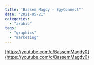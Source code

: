 ```yaml
---
title: 'Bassem Magdy - EgyConnect"'
date: "2021-05-21"
categories:
  - "arabic"
tags:
  - "graphics"
  - "marketing"
---
```


[https://youtube.com/c/BassemMagdy0](https://youtube.com/c/BassemMagdy0)

